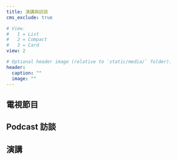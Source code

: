 ```yaml
---
title: 演講與訪談
cms_exclude: true

# View.
#   1 = List
#   2 = Compact
#   3 = Card
view: 2

# Optional header image (relative to `static/media/` folder).
header:
  caption: ""
  image: ""
---
```



## 電視節目

## Podcast 訪談

## 演講

